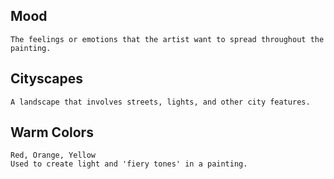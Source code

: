 ## Mood
	The feelings or emotions that the artist want to spread throughout the painting.

## Cityscapes
	A landscape that involves streets, lights, and other city features.

## Warm Colors
	Red, Orange, Yellow
	Used to create light and 'fiery tones' in a painting.